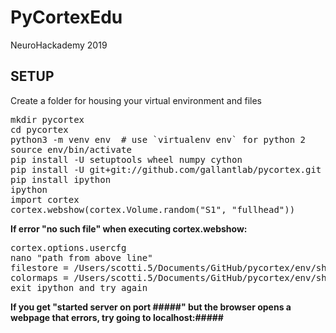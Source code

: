 # PyCortexEdu
NeuroHackademy 2019

## SETUP ## 
Create a folder for housing your virtual environment and files

<pre>
mkdir pycortex
cd pycortex
python3 -m venv env  # use `virtualenv env` for python 2
source env/bin/activate
pip install -U setuptools wheel numpy cython
pip install -U git+git://github.com/gallantlab/pycortex.git
pip install ipython
ipython
import cortex
cortex.webshow(cortex.Volume.random("S1", "fullhead"))
</pre>

**If error "no such file" when executing cortex.webshow:**
<pre>
cortex.options.usercfg 
nano "path from above line"
filestore = /Users/scotti.5/Documents/GitHub/pycortex/env/share/pycortex/db
colormaps = /Users/scotti.5/Documents/GitHub/pycortex/env/share/pycortex/colormaps
exit ipython and try again
</pre>

**If you get "started server on port #####" but the browser opens a webpage that errors, try going to localhost:#####**


